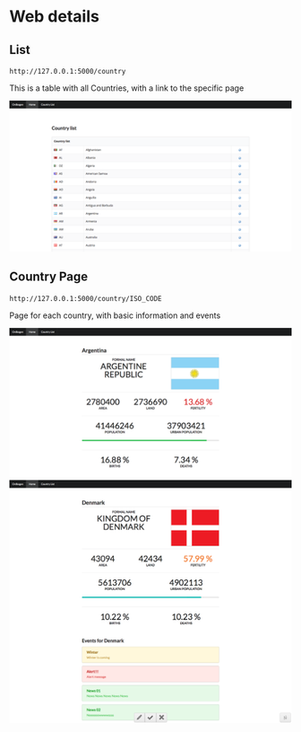 # Web details

## List

```
http://127.0.0.1:5000/country
```

This is a table with all Countries, with a link to the specific page

<img src="i/list.png" width="600">



## Country Page 
```
http://127.0.0.1:5000/country/ISO_CODE
```


Page for each country, with basic information and events


<img src="i/ar.png" width="600">


<img src="i/dk.png" width="600">